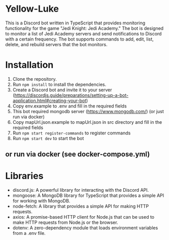 # Yellow-Luke
This is a Discord bot written in TypeScript that provides monitoring functionality for the game "Jedi Knight: Jedi Academy."
The bot is designed to monitor a list of Jedi Academy servers and send notifications to Discord with a certain frequency.
The bot supports commands to add, edit, list, delete, and rebuild servers that the bot monitors.

# Installation
1. Clone the repository.
2. Run `npm install` to install the dependencies.
3. Create a Discord bot and invite it to your server (https://discordjs.guide/preparations/setting-up-a-bot-application.html#creating-your-bot)
4. Copy env.example to .env and fill in the required fields
5. This bot required mongodb server (https://www.mongodb.com/) (or just run via docker)
6. Copy mapUrl.json.example to mapUrl.json in src directory and fill in the required fields
7. Run `npm start register-commands` to register commands
8. Run `npm start dev` to start the bot

## or run via docker (see docker-compose.yml)

# Libraries
* discord.js: A powerful library for interacting with the Discord API.
* mongoose: A MongoDB library for TypeScript that provides a simple API for working with MongoDB.
* node-fetch: A library that provides a simple API for making HTTP requests.
* axios: A promise-based HTTP client for Node.js that can be used to make HTTP requests from Node.js or the browser.
* dotenv: A zero-dependency module that loads environment variables from a .env file.